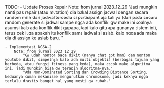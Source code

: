 TODO:
	- Update Proses Repair
		Note: from jurnal 2023_12_29
			"Jadi mungkin nanti pas repair (atau mutation) dia bakal assign jadwal dengan secara random milih dari jadwal tersedia si partisipant aja kali ya (dari pada secara random generate si jadwal sampe ngga ada konflik, gw make ini soalnya asumsi kalo ada konflik dikit gapapa, tapi kalo gitu apa gunanya sistem ini), terus cek juga apakah itu konflik sama jadwal si aslab, kalo ngga ada maka dia di assign ke aslab baru. "
			
	- Implementasi NGSA-2
		Note: from jurnal 2023_12_29
			"Gw udah nonton baca dikit (nanya chat gpt hmm) dan nonton youtube dikit, simpelnya kalo ada multi objektif (berbagai tujuan yang berbeda, atau fungsi fitness yang beda), maka cocok make algoritma ini, jadi mungkin bisa gw terapin algoritma-nya."
			"Ada Non-Dominated Sorting dan Crowding Distance Sorting, keduanya cuman mekanisme mengurutkan chromosome, jadi keknya ngga terlalu drastis banget hal yang mesti gw rubah."